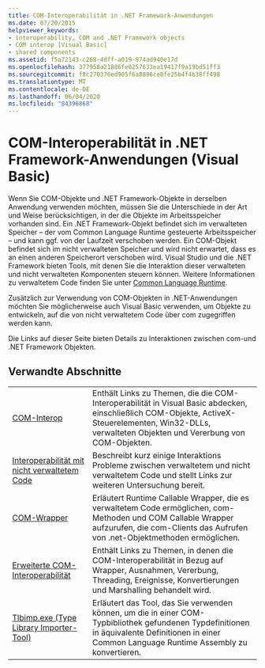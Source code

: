 ```yaml
---
title: COM-Interoperabilität in .NET Framework-Anwendungen
ms.date: 07/20/2015
helpviewer_keywords:
- interoperability, COM and .NET Framework objects
- COM interop [Visual Basic]
- shared components
ms.assetid: f5a72143-c268-4dff-a019-974ad940e17d
ms.openlocfilehash: 377958a21886fe0257633ea19417f9a19bd51ff3
ms.sourcegitcommit: f8c270376ed905f6a8896ce0fe25b4f4b38ff498
ms.translationtype: MT
ms.contentlocale: de-DE
ms.lasthandoff: 06/04/2020
ms.locfileid: "84396868"
---
```

# <a name="com-interoperability-in-net-framework-applications-visual-basic"></a>COM-Interoperabilität in .NET Framework-Anwendungen (Visual Basic)

Wenn Sie COM-Objekte und .NET Framework-Objekte in derselben Anwendung verwenden möchten, müssen Sie die Unterschiede in der Art und Weise berücksichtigen, in der die Objekte im Arbeitsspeicher vorhanden sind. Ein .NET Framework-Objekt befindet sich im verwalteten Speicher – der vom Common Language Runtime gesteuerte Arbeitsspeicher – und kann ggf. von der Laufzeit verschoben werden. Ein COM-Objekt befindet sich im nicht verwalteten Speicher und wird nicht erwartet, dass es an einen anderen Speicherort verschoben wird. Visual Studio und die .NET Framework bieten Tools, mit denen Sie die Interaktion dieser verwalteten und nicht verwalteten Komponenten steuern können. Weitere Informationen zu verwaltetem Code finden Sie unter [Common Language Runtime](../../../standard/clr.md).

Zusätzlich zur Verwendung von COM-Objekten in .NET-Anwendungen möchten Sie möglicherweise auch Visual Basic verwenden, um Objekte zu entwickeln, auf die von nicht verwaltetem Code über com zugegriffen werden kann.

Die Links auf dieser Seite bieten Details zu Interaktionen zwischen com-und .NET Framework Objekten.

## <a name="related-sections"></a>Verwandte Abschnitte

| | |
|---------|---------|
| [COM-Interop](index.md) | Enthält Links zu Themen, die die COM-Interoperabilität in Visual Basic abdecken, einschließlich COM-Objekte, ActiveX-Steuerelementen, Win32-DLLs, verwalteten Objekten und Vererbung von COM-Objekten. |
| [Interoperabilität mit nicht verwaltetem Code](../../../framework/interop/index.md) | Beschreibt kurz einige Interaktions Probleme zwischen verwaltetem und nicht verwaltetem Code und stellt Links zur weiteren Untersuchung bereit. |
| [COM-Wrapper](../../../standard/native-interop/com-wrappers.md) | Erläutert Runtime Callable Wrapper, die es verwaltetem Code ermöglichen, com-Methoden und COM Callable Wrapper aufzurufen, die com-Clients das Aufrufen von .net-Objektmethoden ermöglichen. |
| [Erweiterte COM-Interoperabilität](../../../framework/interop/index.md) | Enthält Links zu Themen, in denen die COM-Interoperabilität in Bezug auf Wrapper, Ausnahmen, Vererbung, Threading, Ereignisse, Konvertierungen und Marshalling behandelt wird. |
| [Tlbimp.exe (Type Library Importer-Tool)](../../../framework/tools/tlbimp-exe-type-library-importer.md) | Erläutert das Tool, das Sie verwenden können, um die in einer COM-Typbibliothek gefundenen Typdefinitionen in äquivalente Definitionen in einer Common Language Runtime Assembly zu konvertieren. |
